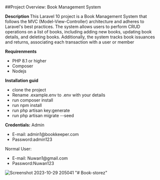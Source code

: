 ##Project Overview: Book Management System

<b>Description </b>
This Laravel 10 project is a Book Management System that follows the MVC (Model-View-Controller) architecture and adheres to Laravel's best practices. The system allows users to perform CRUD operations on a list of books, including adding new books, updating book details, and deleting books. Additionally, the system tracks book issuances and returns, associating each transaction with a user or member

<b>Requirenments</b>
<ul>
    <li>PHP 8.1 or higher</li>
    <li>Composer</li>
    <li> Nodejs</li></li>
</ul>
<b>Installation guid</b>
<ul>
    <li>clone the project</li>
    <li>Rename .example.env to .env with your details</li>
     <li>run composer install</li>
    <li>run npm install</li>
    <li>run php artisan key:generate</li>
    <li>run php artisan migrate --seed</li>
</ul>

<b>Credentials:</b>
Admin
<ul>
    <li>
        E-mail: admin1@bookkeeper.com    
    </li>
    <li>
        Password:admin123
    </li>
</ul>
Normal User:
<ul>
      <li>
        E-mail: Nuwan1@gmail.com 
    </li>
    <li>
        Password:Nuwan123
    </li>
</ul>



![Screenshot 2023-10-29 205041](https://github.com/sashika20643/Book-keeper/assets/73024901/0df66b07-8cf8-46cb-8803-ef313f42ad04)
"# Book-storez" 
